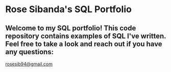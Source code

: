 # Rose Sibanda's SQL Portfolio

## Welcome to my SQL portfolio! This code repository contains examples of SQL I've written. Feel free to take a look and reach out if you have any questions:
rosesib94@gmail.com
